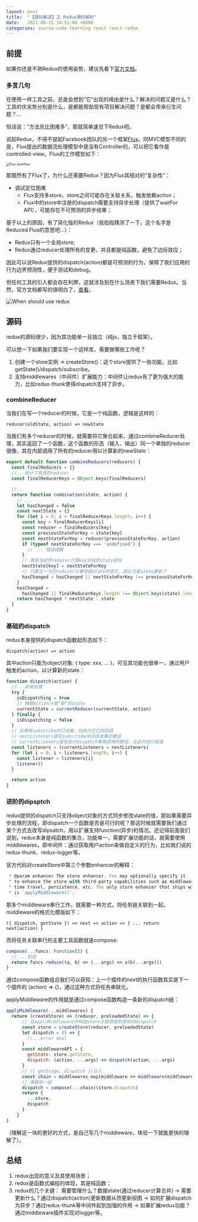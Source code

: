```yaml
---
layout: post
title:  "【源码解读】之 Redux源码解析"
date:   2021-08-15 14:51:00 +0800
categories: source-code-learning react react-redux 
---
```


## 前提

如果你还是不熟Redux的使用姿势，建议先看下[官方文档](https://redux.js.org/introduction/getting-started)。

### 多言几句

在使用一样工具之前，总是会想到”它“出现的缘由是什么？解决的问题又是什么？工具的优劣势分别是什么，是都能帮助现有项目解决问题？是都会带来衍生问题？...

俗话说：”方法总比困难多“，那就简单速览下Redux吧。

说起Redux，不得不提起Facebook团队的另一个框架[Flux](https://facebook.github.io/flux/)。同MVC模型不同的是，Flux提出的数据流处理模型中是没有Controller的，可以把它看作是controlled-view。Flux的工作模型如下：

<img src="https://github.com/qianghe/blogs/blob/main/imgs/flux-workflow.png?raw=true" alt="Flux workflow" style="zoom:60%;" />

那既然有了Flux了，为什么还需要Redux？因为Flux其相对的“复杂性”：

* 调试定位困难
  * Flux支持多store，store之间可能存在关联关系，触发依赖action；
  * Flux中的store中注册的dispatch需要支持异步处理（提供了waitFor API），可能存在不可预测的异步结果； 

基于以上的原因，有了简化版的Redux（我掐指猜测了一下，这个名字是Reduced Flux的意思吧...）：

* Redux只有一个全局store;
* Redux通过reducer处理所有的变更，并且都是纯函数，避免了边际效应；

因此可以说Redux提供的dispatch(action)都是可预测的行为，保障了我们应用的行为边界预测性，便于测试和debug。

但任何工具的引入都会存在利弊，这就涉及到在什么场景下我们需要Redux。当然，官方文档都写的很明白了，[查看](https://redux.js.org/tutorials/essentials/part-1-overview-concepts#when-should-i-use-redux)。

![When should use redux](https://github.com/qianghe/blogs/blob/main/imgs/when-shoul-use-redux.png?raw=true)

## 源码

redux的源码很少，因为其功能单一且独立（纯js，独立于框架）。

可以想一下如果我们要实现一个这样库，需要做哪些工作呢？

1. 创建一个store实例 -> createStore()：这个store提供了一些功能，比如getState()/dispatch/subscribe。
2. 支持middlewares（中间件）扩展能力：中间件让redux有了更为强大的能力，比如redux-thunk使得dispatch支持了异步。

### combineReducer

当我们在写一个reducer的时候，它是一个纯函数，逻辑是这样的：

```
reducer(oldState, action) => newState
```

当我们有多个reducer的时候，就需要将它聚合起来，通过combineReducer处理，其实返回了一个函数，这个函数的形态（输入、输出）同一个单独的reducer很像，其在内部调用了所有的reducer用以计算新的newState：

```javascript
export default function combineReducers(reducers) {
  const finalReducers = {}
  //...统计了有效的reducer
  const finalReducerKeys = Object.keys(finalReducers)

  //...
  return function combination(state, action) {
    // ...
    let hasChanged = false
    const nextState = {}
    for (let i = 0; i < finalReducerKeys.length; i++) {
      const key = finalReducerKeys[i]
      const reducer = finalReducers[key]
      const previousStateForKey = state[key]
      const nextStateForKey = reducer(previousStateForKey, action)
      if (typeof nextStateForKey === 'undefined') {
        // ... 错误提醒
      }
      // 更具当前的reducer计算key对应的state部分
      nextState[key] = nextStateForKey
      // 只要又一次的reducer计算导致state的变化，就认为是state更新了
      hasChanged = hasChanged || nextStateForKey !== previousStateForKey
    }
    hasChanged =
      hasChanged || finalReducerKeys.length !== Object.keys(state).length
    return hasChanged ? nextState : state
  }
}
```

### 基础的dispatch

redux本身提供的dispatch函数起形态如下：

```
dispatch(action) => action
```

其中action只能为object对象: { type: xxx, ... }，可见其功能也很单一，通过用户触发的action，以计算新的state：

```javascript
function dispatch(action) {
  //...异常处理
  try {
    isDispatching = true
    // 根据action计算“新”的state
    currentState = currentReducer(currentState, action)
  } finally {
    isDispatching = false
  }
  // 如果有subscribe的订阅者，则执行它们的回调
  // nextListeners是在subscribe中动态收集的数组
  // currentLiseners是在执行dispatch事被调用的数组，在此时进行赋值
  const listeners = (currentListeners = nextListeners)
  for (let i = 0; i < listeners.length; i++) {
    const listener = listeners[i]
    listener()
  }

  return action
}
```

### 进阶的dipsptch

redux提供的dispatch只支持object对象的方式同步修改state的值，那如果需要异步处理的流程，即dispatch一个函数是否是可行的呢？那这时候就需要我们通过某个方式去改写dipsatch，用以扩展支持function(异步)的情况。还记得前面我们说到，redux本身是纯函数的集合，功能单一，需要扩展功能的话，就需要使用middlewares，即中间件：通过获取用户action来做自定义的行为，比如我们说的redux-thunk、redux-logger等。

官方代码对createStore中第三个参数enhancer的解释：

```javascript
 * @param enhancer The store enhancer. You may optionally specify it
 * to enhance the store with third-party capabilities such as middleware,
 * time travel, persistence, etc. The only store enhancer that ships with Redux
 * is `applyMiddleware()`.
```

那多个middleware串行工作，就需要一种方式，将任务链关联到一起。middleware的格式化模版如下：

```
({ dispatch, getState }) => next => action => { ... return next(action) }
```

而将任务关联串行的主要工具函数就是compose:

```javascript
compose(...funcs: Function[]) {
  // ...校验
  return funcs.reduce((a, b) => (...args) => a(b(...args)))
}
```

通过compose函数组合我们可以获知：上一个插件的next的执行函数其实是下一个插件的 (action) => {}，通过这种方式将任务串联化。


applyMiddleware的作用就是通过compose函数构造一条新的dispatch链：

```javascript
applyMiddleware(...middlewares) {
  return (createStore) => (reducer, preloadedState) => {
      // 在appliMiddleware中构造store才能获取到原始的dispatch
      const store = createStore(reducer, preloadedState)
      let dispatch = () => {
        //...error deal
      }
      const middlewareAPI = {
        getState: store.getState,
        dispatch: (action, ...args) => dispatch(action, ...args)  
      }
      // ({ getStage, dispatch })注入
      const chain = middlewares.map(middleware => middleware(middlewareAPI))
      // 串联到一起
      dispatch = compose(...chain)(store.dispatch)
      return {
        ...store,
        dispatch
      }
    }
}
```
（理解这一块的更好的方式，是自己写几个middleware，体验一下就能更快的理解了）。

## 总结
1. redux出现的意义及其使用场景；
2. redux是函数式编程的体现，其是纯函数；
3. redux的几个关键：
   需要管理什么？数据state(通过reducer计算合并) ->
   需要更新什么？通过dispatch(action)更新数据从而更新视图 ->
	 如何扩展dispatch为异步？通过redux-thunk等中间件起到加强的作用 ->
	 如果扩展redux功能？通过middleware插件实现对logger等。
